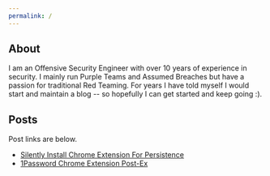 ```yaml
---
permalink: /
---
```


## About

I am an Offensive Security Engineer with over 10 years of experience in security. I mainly run Purple Teams and Assumed Breaches but have a passion for traditional Red Teaming. For years I have told myself I would start and maintain a blog -- so hopefully I can get started and keep going :).

## Posts

Post links are below.

- [Silently Install Chrome Extension For Persistence](Silently_Install_Chrome_Extension.md)
- [1Password Chrome Extension Post-Ex](https://syntax-err0r.github.io/1Password_Extension_PostEx.html)

